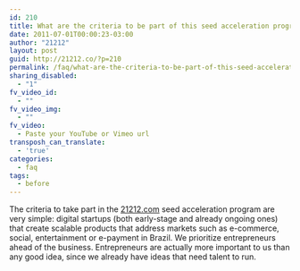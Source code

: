 ```yaml
---
id: 210
title: What are the criteria to be part of this seed acceleration program?
date: 2011-07-01T00:00:23-03:00
author: "21212"
layout: post
guid: http://21212.co/?p=210
permalink: /faq/what-are-the-criteria-to-be-part-of-this-seed-acceleration-program/
sharing_disabled:
  - "1"
fv_video_id:
  - ""
fv_video_img:
  - ""
fv_video:
  - Paste your YouTube or Vimeo url
transposh_can_translate:
  - 'true'
categories:
  - faq
tags:
  - before
---
```

The criteria to take part in the <a href="http://21212.com/" target="_blank">21212.com</a> seed acceleration program are very simple: digital startups (both early-stage and already ongoing ones) that create scalable products that address markets such as e-commerce, social, entertainment or e-payment in Brazil. We prioritize entrepreneurs ahead of the business. Entrepreneurs are actually more important to us than any good idea, since we already have ideas that need talent to run.